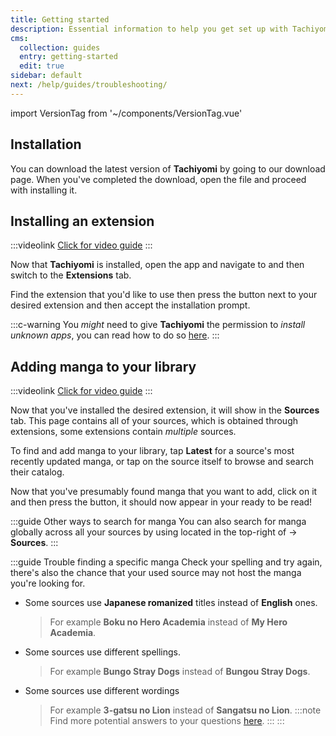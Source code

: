 ```yaml
---
title: Getting started
description: Essential information to help you get set up with Tachiyomi.
cms:
  collection: guides
  entry: getting-started
  edit: true
sidebar: default
next: /help/guides/troubleshooting/
---
```


import VersionTag from '~/components/VersionTag.vue'

## Installation

You can download the latest version of **Tachiyomi** by going to our <g-link to="/download/">download</g-link> page.
When you've completed the download, open the <VersionTag stableFileName/> file and proceed with installing it.

## Installing an extension

:::videolink
[<MaterialIcon icon="videocam"/> Click for video guide](/assets/guides_extension-install.webm)
:::

Now that **Tachiyomi** is installed, open the app and navigate to <Navigation item="browse"/> and then switch to the **Extensions** tab.

Find the extension that you'd like to use then press the <Navigation item="install"/> button next to your desired extension and then accept the installation prompt.

:::c-warning
You *might* need to give **Tachiyomi** the permission to *install unknown apps*, you can read how to do so [here](/help/faq/#how-do-i-allow-third-party-installations).
:::

## Adding manga to your library

:::videolink
[<MaterialIcon icon="videocam"/> Click for video guide](/assets/guides_library-add.webm)
:::

Now that you've installed the desired extension, it will show in the **Sources** tab. This page contains all of your sources, which is obtained through extensions, some extensions contain *multiple* sources.

To find and add manga to your library, tap **Latest** for a source's most recently updated manga, or tap on the source itself to browse and search their catalog.

Now that you've presumably found manga that you want to add, click on it and then press the <Navigation item="bookmark"/> button, it should now appear in your <Navigation item="library"/> ready to be read!

:::guide Other ways to search for manga
You can also search for manga globally across all your sources by using <Navigation item="search"/> located in the top-right of <Navigation item="browse"/> → **Sources**.
:::

:::guide Trouble finding a specific manga
Check your spelling and try again, there's also the chance that your used source may not host the manga you're looking for.
-   Some sources use **Japanese romanized** titles instead of **English** ones.
	> For example **Boku no Hero Academia** instead of **My Hero Academia**.
-   Some sources use different spellings.
	> For example **Bungo Stray Dogs** instead of **Bungou Stray Dogs**.
-   Some sources use different wordings
	> For example **3-gatsu no Lion** instead of **Sangatsu no Lion**.
:::note
Find more potential answers to your questions [here](/help/faq/#why-can-t-i-find-x-manga).
:::
:::

